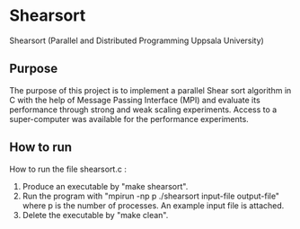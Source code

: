 # Shearsort
Shearsort (Parallel and Distributed Programming Uppsala University)

## Purpose
The purpose of this project is to implement a parallel Shear sort algorithm in C with the help of Message Passing Interface (MPI) and evaluate its performance through strong and weak scaling experiments. Access to a super-computer was available for the performance experiments.

## How to run
How to run the file shearsort.c :
1. Produce an executable by "make shearsort".
2. Run the program with "mpirun -np p ./shearsort input-file output-file" 
where p is the number of processes. An example input file is attached.
3. Delete the executable by "make clean".
